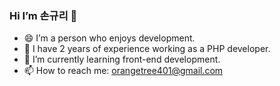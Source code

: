 ### Hi I’m 손규리 👋

- 😄 I’m a person who enjoys development.
- 🔭 I have 2 years of experience working as a PHP developer.
- 🌱 I’m currently learning front-end development.
- 📫 How to reach me: orangetree401@gmail.com
